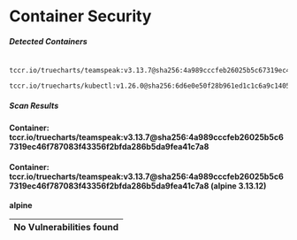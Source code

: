# Container Security

##### Detected Containers

          tccr.io/truecharts/teamspeak:v3.13.7@sha256:4a989cccfeb26025b5c67319ec46f787083f43356f2bfda286b5da9fea41c7a8
          tccr.io/truecharts/kubectl:v1.26.0@sha256:6d6e0e50f28b961ed1c1c6a9c140553238641591fbdc9ac7c1a348636f78c552

##### Scan Results

**Container: tccr.io/truecharts/teamspeak:v3.13.7@sha256:4a989cccfeb26025b5c67319ec46f787083f43356f2bfda286b5da9fea41c7a8**

#### Container: tccr.io/truecharts/teamspeak:v3.13.7@sha256:4a989cccfeb26025b5c67319ec46f787083f43356f2bfda286b5da9fea41c7a8 (alpine 3.13.12)
    

**alpine**

      
| No Vulnerabilities found         |
|:---------------------------------|

      

